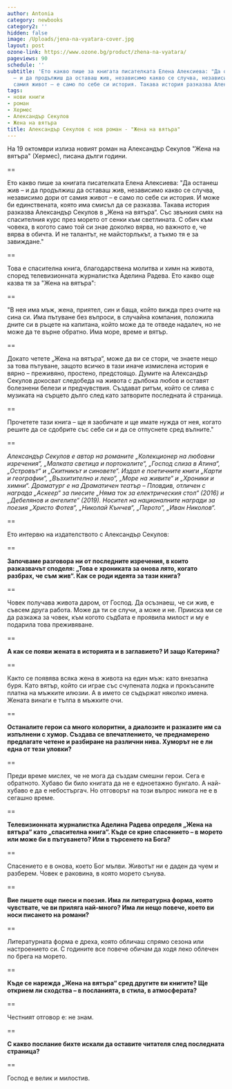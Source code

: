 ```yaml
---
author: Antonia
category: newbooks
category2: ''
hidden: false
image: /Uploads/jena-na-vyatara-cover.jpg
layout: post
ozone-link: https://www.ozone.bg/product/zhena-na-vyatara/
pageviews: 90
schedule: ''
subtitle: 'Ето какво пише за книгата писателката Елена Алексиева: "Да останеш жив
  – и да продължиш да оставаш жив, независимо какво се случва, независимо дори от
  самия живот – е само по себе си история. Такава история разказва Александър Секулов'
tags:
- нови книги
- роман
- Хермес
- Александър Секулов
- Жена на вятъра
title: Александър Секулов с нов роман - "Жена на вятъра"
---
```


На 19 октомври излизa новият роман на Александър Секулов "Жена на вятъра" (Хермес), писана дълги години. 

\==

Ето какво пише за книгата писателката Елена Алексиева: "Да останеш жив – и да продължиш да оставаш жив, независимо какво се случва, независимо дори от самия живот – е само по себе си история. И може би единствената, която има смисъл да се разказва. Такава история разказва Александър Секулов в „Жена на вятъра“. Със звънкия смях на спасителния курс през морето от сенки към светлината. С обич към човека, в когото само той си знае доколко вярва, но важното е, че вярва в обичта. И не талантът, не майсторлъкът, а тъкмо тя е за завиждане."

\==

Това е спасителна книга, благодарствена молитва и химн на живота, според телевизионната журналистка Аделина Радева. Ето какво още казва тя за "Жена на вятъра":

\==

"В нея има мъж, жена, приятел, син и баща, който вижда през очите на сина си. Има пътуване без въпроси, в случайна компания, положила дните си в ръцете на капитана, който може да те отведе надалеч, но не може да те върне обратно. Има море, време и вятър.

\==

Докато четете „Жена на вятъра“, може да ви се стори, че знаете нещо за това пътуване, защото всичко в тази иначе измислена история е вярно – преживяно, простено, предстоящо. Думите на Александър Секулов докосват следобеда на живота с дълбока любов и оставят болезнени белези и предчувствия. Създават ритъм, който се слива с музиката на сърцето дълго след като затворите последната й страница.

\==

Прочетете тази книга – ще я заобичате и ще имате нужда от нея, когато решите да се сдобрите със себе си и да се отпуснете сред вълните."

\==

*Александър Секулов е автор на романите „Колекционер на любовни изречения“, „Малката светица и портокалите“, „Господ слиза в Атина“, „Островът“ и „Скитникът и синовете“. Издал е поетичните книги „Карти и географии“, „Възхитително и леко“, „Море на живите“ и „Хроники и химни“. Драматург е на Драматичен театър – Пловдив, отличен с награда „Аскеер“ за пиесите „Няма ток за електрическия стол“ (2016) и „Дебелянов и ангелите“ (2019). Носител на националните награди за поезия „Христо Фотев“, „Николай Кънчев“, „Перото“, „Иван Николов“.*

\==

Ето  интервю на издателството с Александър Секулов:

\==

**Започваме разговора ни от последните изречения, в които разказвачът споделя: „Това е хрониката за онова лято, когато разбрах, че съм жив“. Как се роди идеята за тази книга?**

\==

Човек получава живота даром, от Господ. Да осъзнаеш, че си жив, е съвсем друга работа. Може да ти се случи, а може и не. Прииска ми се да разкажа за човек, към когото съдбата е проявила милост и му е подарила това преживяване. 

\==

**А как се появи жената в историята и в заглавието? И защо Катерина?**

\==

Както се появява всяка жена в живота на един мъж: като внезапна буря. Като вятър, който си играе със счупената лодка и прокъсаните платна на мъжките илюзии. А в името се съдържат няколко имена. Жената винаги е тълпа в мъжките очи.

\==

**Останалите герои са много колоритни, а диалозите и разказите им са изпълнени с хумор. Създава се впечатлението, че преднамерено предлагате четене и разбиране на различни нива. Хуморът не е ли една от тези уловки?** 

\==

Преди време мислех, че не мога да създам смешни герои. Сега е обратното. Хубаво би било книгата да не е едноетажно бунгало. А най-хубаво е да е небостъргач. Но отговорът на този въпрос никога не е в сегашно време.

\==

**Телевизионната журналистка Аделина Радева определя „Жена на вятъра“ като „спасителна книга“. Къде се крие спасението – в морето или може би в пътуването? Или в търсенето на Бога?** 

\==

Спасението е в онова, което Бог мълви. Животът ни е даден да чуем и разберем. Човек е раковина, в която морето сънува.
		 
==

**Вие пишете още пиеси и поезия. Има ли литературна форма, която чувствате, че ви приляга най-много? Има ли нещо повече, което ви носи писането на романи?** 

\==

Литературната форма е дреха, която обличаш спрямо сезона или настроението си. С годините все повече обичам да ходя леко облечен по брега на морето.

\==

**Къде се нарежда „Жена на вятъра“ сред другите ви книгите? Ще открием ли сходства – в посланията, в стила, в атмосферата?**

\==

Честният отговор е: не знам.

\==

**С какво послание бихте искали да оставите читателя след последната страница?** 

\==

Господ е велик и милостив.